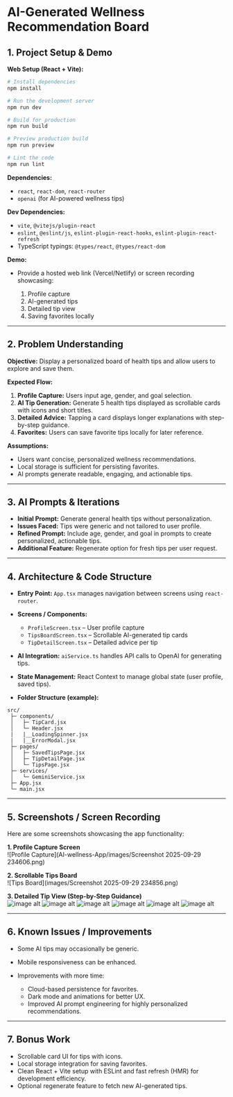 # AI-Generated Wellness Recommendation Board

## 1. Project Setup & Demo

**Web Setup (React + Vite):**

```bash
# Install dependencies
npm install

# Run the development server
npm run dev

# Build for production
npm run build

# Preview production build
npm run preview

# Lint the code
npm run lint
```

**Dependencies:**

* `react`, `react-dom`, `react-router`
* `openai` (for AI-powered wellness tips)

**Dev Dependencies:**

* `vite`, `@vitejs/plugin-react`
* `eslint`, `@eslint/js`, `eslint-plugin-react-hooks`, `eslint-plugin-react-refresh`
* TypeScript typings: `@types/react`, `@types/react-dom`

**Demo:**

* Provide a hosted web link (Vercel/Netlify) or screen recording showcasing:

  1. Profile capture
  2. AI-generated tips
  3. Detailed tip view
  4. Saving favorites locally

---

## 2. Problem Understanding

**Objective:**
Display a personalized board of health tips and allow users to explore and save them.

**Expected Flow:**

1. **Profile Capture:** Users input age, gender, and goal selection.
2. **AI Tip Generation:** Generate 5 health tips displayed as scrollable cards with icons and short titles.
3. **Detailed Advice:** Tapping a card displays longer explanations with step-by-step guidance.
4. **Favorites:** Users can save favorite tips locally for later reference.

**Assumptions:**

* Users want concise, personalized wellness recommendations.
* Local storage is sufficient for persisting favorites.
* AI prompts generate readable, engaging, and actionable tips.

---

## 3. AI Prompts & Iterations

* **Initial Prompt:** Generate general health tips without personalization.
* **Issues Faced:** Tips were generic and not tailored to user profile.
* **Refined Prompt:** Include age, gender, and goal in prompts to create personalized, actionable tips.
* **Additional Feature:** Regenerate option for fresh tips per user request.

---

## 4. Architecture & Code Structure

* **Entry Point:** `App.tsx` manages navigation between screens using `react-router`.
* **Screens / Components:**

  * `ProfileScreen.tsx` – User profile capture
  * `TipsBoardScreen.tsx` – Scrollable AI-generated tip cards
  * `TipDetailScreen.tsx` – Detailed advice per tip
* **AI Integration:** `aiService.ts` handles API calls to OpenAI for generating tips.
* **State Management:** React Context to manage global state (user profile, saved tips).
* **Folder Structure (example):**

```
src/
 ├─ components/
 │   ├─ TipCard.jsx
 │   └─ Header.jsx
 |   |__LoadingSpinner.jsx
 |   |__ErrorModal.jsx
 ├─ pages/
 │   ├─ SavedTipsPage.jsx
 │   ├─ TipDetailPage.jsx
 │   └─ TipsPage.jsx
 ├─ services/
 │   └─ GeminiService.jsx
 ├─ App.jsx
 └─ main.jsx
```

---

## 5. Screenshots / Screen Recording

Here are some screenshots showcasing the app functionality:

**1. Profile Capture Screen**  
![Profile Capture](AI-wellness-App/images/Screenshot 2025-09-29 234606.png)

**2. Scrollable Tips Board**  
![Tips Board](images/Screenshot 2025-09-29 234856.png)

**3. Detailed Tip View (Step-by-Step Guidance)**  
![image alt](https://github.com/Codelovee/plum-assignment--/blob/4eb4205ae8c9313234f450b13c75c8f7f9f20462/images/Screenshot%202025-09-29%20234606.png) 
![image alt](https://github.com/Codelovee/plum-assignment--/blob/6a1812c6e32f555690dfd24986e6c5e8b88ddf32/images/Screenshot%202025-09-29%20235003.png)
![image alt](https://github.com/Codelovee/plum-assignment--/blob/6a1812c6e32f555690dfd24986e6c5e8b88ddf32/images/Screenshot%202025-09-29%20235046.png
)
![image alt](https://github.com/Codelovee/plum-assignment--/blob/6a1812c6e32f555690dfd24986e6c5e8b88ddf32/images/Screenshot%202025-09-29%20235100.png
)
![image alt](https://github.com/Codelovee/plum-assignment--/blob/6a1812c6e32f555690dfd24986e6c5e8b88ddf32/images/Screenshot%202025-09-29%20235139.png
)
![image alt](https://github.com/Codelovee/plum-assignment--/blob/6a1812c6e32f555690dfd24986e6c5e8b88ddf32/images/Screenshot%202025-09-29%20235151.png)


---

## 6. Known Issues / Improvements

* Some AI tips may occasionally be generic.
* Mobile responsiveness can be enhanced.
* Improvements with more time:

  * Cloud-based persistence for favorites.
  * Dark mode and animations for better UX.
  * Improved AI prompt engineering for highly personalized recommendations.

---

## 7. Bonus Work

* Scrollable card UI for tips with icons.
* Local storage integration for saving favorites.
* Clean React + Vite setup with ESLint and fast refresh (HMR) for development efficiency.
* Optional regenerate feature to fetch new AI-generated tips.
